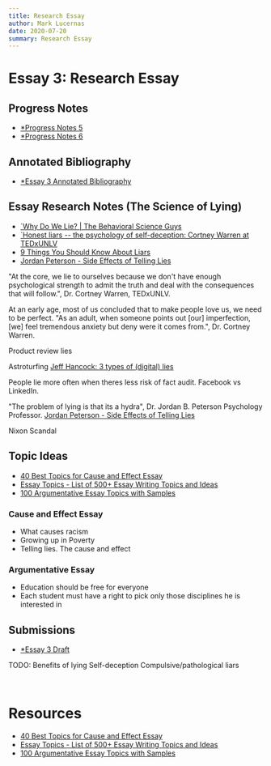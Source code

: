 ```yaml
---
title: Research Essay
author: Mark Lucernas
date: 2020-07-20
summary: Research Essay
---
```



# Essay 3: Research Essay

## Progress Notes

  - [*Progress Notes 5](file:../../../../../files/summer-2020/ENGL-205/progress-notes/progress_notes_5.docx)
  - [*Progress Notes 6](file:../../../../../files/summer-2020/ENGL-205/progress-notes/progress_notes_6.docx)


## Annotated Bibliography

  - [*Essay 3 Annotated Bibliography](file:../../../../../files/summer-2020/ENGL-205/essay/essay_3_annotated_bibliography.docx)


## Essay Research Notes (The Science of Lying)

  - [`Why Do We Lie? | The Behavioral Science Guys](https://www.youtube.com/watch?v=GYyvmyIqiGk)
  - [`Honest liars -- the psychology of self-deception: Cortney Warren at TEDxUNLV](https://www.youtube.com/watch?v=YpEeSa6zBTE)
  - [9 Things You Should Know About Liars](https://www.scienceofpeople.com/9-things-know-liars/)
  - [Jordan Peterson - Side Effects of Telling Lies](https://www.youtube.com/watch?v=23gRI_j5InA)


"At the core, we lie to ourselves because we don't have enough psychological
strength to admit the truth and deal with the consequences that will follow.",
Dr. Cortney Warren, TEDxUNLV.

At an early age, most of us concluded that to make people love us, we need to be
perfect. "As an adult, when someone points out [our] imperfection, [we] feel
tremendous anxiety but deny were it comes from.", Dr. Cortney Warren.

Product review lies

Astroturfing [Jeff Hancock: 3 types of (digital) lies](https://youtu.be/nn5k4snG3rA?t=300)

People lie more often when theres less risk of fact audit. Facebook vs LinkedIn.

"The problem of lying is that its a hydra", Dr. Jordan B. Peterson Psychology
Professor. [Jordan Peterson - Side Effects of Telling Lies](https://youtu.be/23gRI_j5InA?t=300)

Nixon Scandal


## Topic Ideas

  - [40 Best Topics for Cause and Effect Essay](https://essayinfo.com/essays/cause-and-effect-essay/topics/)
  - [Essay Topics - List of 500+ Essay Writing Topics and Ideas](https://www.toppr.com/guides/essays/)
  - [100 Argumentative Essay Topics with Samples](https://justbuyessay.com/blog/argumentative-essay-topics)


### Cause and Effect Essay

  - What causes racism
  - Growing up in Poverty
  - Telling lies. The cause and effect


### Argumentative Essay

  - Education should be free for everyone
  - Each student must have a right to pick only those disciplines he is interested
    in


## Submissions

  - [*Essay 3 Draft](file:../../../../../files/summer-2020/ENGL-205/essay/essay_3_draft.docx)


TODO: Benefits of lying
      Self-deception
      Compulsive/pathological liars


<br>

# Resources

  - [40 Best Topics for Cause and Effect Essay](https://essayinfo.com/essays/cause-and-effect-essay/topics/)
  - [Essay Topics - List of 500+ Essay Writing Topics and Ideas](https://www.toppr.com/guides/essays/)
  - [100 Argumentative Essay Topics with Samples](https://justbuyessay.com/blog/argumentative-essay-topics)

